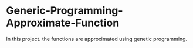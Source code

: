 # Generic-Programming-Approximate-Function
In this project، the functions are approximated using genetic programming.
